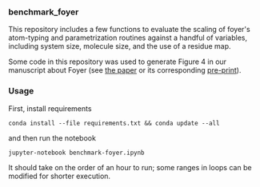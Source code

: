 ### benchmark_foyer

This repository includes a few functions to evaluate the scaling of foyer's atom-typing and parametrization routines against a handful of variables, including system size, molecule size, and the use of a residue map.

Some code in this repository was used to generate Figure 4 in our manuscript about Foyer (see [the paper](https://www.sciencedirect.com/science/article/pii/S0927025619303040) or its corresponding [pre-print](https://arxiv.org/pdf/1812.06779.pdf)).

### Usage 

First, install requirements

```
conda install --file requirements.txt && conda update --all
```

and then run the notebook

```
jupyter-notebook benchmark-foyer.ipynb
```

It should take on the order of an hour to run; some ranges in loops can be modified for shorter execution.
